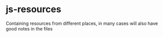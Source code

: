 # js-resources

Containing resources from different places, in many cases will also have good notes in the files